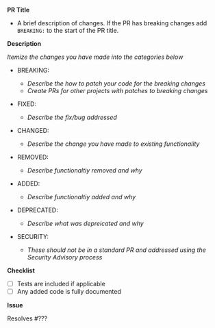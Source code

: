 <!--
Thanks for your contribution!

Please ensure that any applicable requirements below are satisfied before submitting this pull request. This will help ensure a quick and efficient review cycle.
-->

**PR Title**
- A brief description of changes. If the PR has breaking changes add `BREAKING:` 
to the start of the PR title.

**Description**

_Itemize the changes you have made into the categories below_

- BREAKING:
  - _Describe the how to patch your code for the breaking changes_
  - _Create PRs for other projects with patches to breaking changes_

- FIXED:
  - _Describe the fix/bug addressed_

- CHANGED:
  - _Describe the change you have made to existing functionality_

- REMOVED:
  - _Describe functionaltiy removed and why_

- ADDED:
  - _Describe functionaltiy added and why_

- DEPRECATED:
  - _Describe what was depreicated and why_

- SECURITY:
  - _These should not be in a standard PR and addressed using the Security Advisory process_

**Checklist**

- [ ] Tests are included if applicable
- [ ] Any added code is fully documented

**Issue**

Resolves #???
